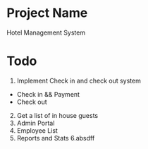 # Project Name
Hotel Management System

# Todo
1. Implement Check in and check out system
- Check in && Payment
- Check out
2. Get a list of in house guests
3. Admin Portal
4. Employee List 
5. Reports and Stats
6.absdff